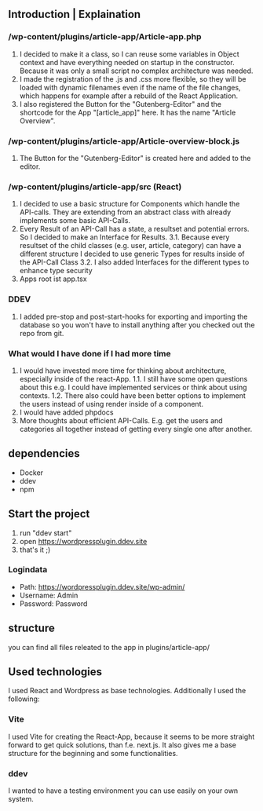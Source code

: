 ## Introduction | Explaination ##
### /wp-content/plugins/article-app/Article-app.php ###
1. I decided to make it a class, so I can reuse some variables in Object context and have everything needed on startup in the constructor. Because it was only a small script no complex architecture was needed.
2. I made the registration of the .js and .css more flexible, so they will be loaded with dynamic filenames even if the name of the file changes, which happens for example after a rebuild of the React Application.
3. I also registered the Button for the "Gutenberg-Editor" and the shortcode for the App "[article_app]" here. It has the name "Article Overview".

### /wp-content/plugins/article-app/Article-overview-block.js ###
1. The Button for the "Gutenberg-Editor" is created here and added to the editor.

### /wp-content/plugins/article-app/src (React) ###
1. I decided to use a basic structure for Components which handle the API-calls. They are extending from an abstract class with already implements some basic API-Calls.
3. Every Result of an API-Call has a state, a resultset and potential errors. So I decided to make an Interface for Results.
3.1. Because every resultset of the child classes (e.g. user, article, category) can have a different structure I decided to use generic Types for results inside of the API-Call Class
3.2. I also added Interfaces for the different types to enhance type security
4. Apps root ist app.tsx

### DDEV ###
1. I added pre-stop and post-start-hooks for exporting and importing the database so you won't have to install anything after you checked out the repo from git.

### What would I have done if I had more time ###
1. I would have invested more time for thinking about architecture, especially inside of the react-App. 
1.1. I still have some open questions about this e.g. I could have implemented services or think about using contexts. 
1.2. There also could have been better options to implement the users instead of using render inside of a component.
2. I would have added phpdocs
3. More thoughts about efficient API-Calls. E.g. get the users and categories all together instead of getting every single one after another.

## dependencies ##
- Docker
- ddev
- npm

## Start the project ##
1. run "ddev start"
2. open https://wordpressplugin.ddev.site
3. that's it ;)

### Logindata ###
* Path: https://wordpressplugin.ddev.site/wp-admin/
* Username: Admin
* Password: Password


## structure ##
you can find all files releated to the app in
plugins/article-app/

## Used technologies ##
I used React and Wordpress as base technologies. Additionally I used the following:
### Vite ###
I used Vite for creating the React-App, because it seems to be more straight forward to get quick solutions, than f.e. next.js. It also gives me a base structure for the beginning and some functionalities.

### ddev ###
I wanted to have a testing environment you can use easily on your own system.